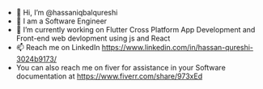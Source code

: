 - 👋 Hi, I’m @hassaniqbalqureshi
- 👀 I am a Software Engineer
- 🌱 I’m currently working on Flutter Cross Platform App Development and Front-end web devlopment using js and React
- 📫 Reach me on LinkedIn https://www.linkedin.com/in/hassan-qureshi-3024b9173/
- You can also reach me on fiver for assistance in your Software documentation at https://www.fiverr.com/share/973xEd

<!---
hassaniqbalqureshi/hassaniqbalqureshi is a ✨ special ✨ repository because its `README.md` (this file) appears on your GitHub profile.
You can click the Preview link to take a look at your changes.
--->
